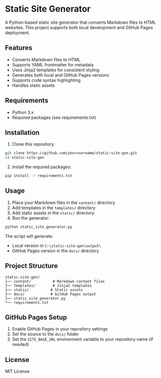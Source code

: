 # Static Site Generator

A Python-based static site generator that converts Markdown files to HTML websites. This project supports both local development and GitHub Pages deployment.

## Features

- Converts Markdown files to HTML
- Supports YAML frontmatter for metadata
- Uses Jinja2 templates for consistent styling
- Generates both local and GitHub Pages versions
- Supports code syntax highlighting
- Handles static assets

## Requirements

- Python 3.x
- Required packages (see requirements.txt)

## Installation

1. Clone this repository:
```bash
git clone https://github.com/yourusername/static-site-gen.git
cd static-site-gen
```

2. Install the required packages:
```bash
pip install -r requirements.txt
```

## Usage

1. Place your Markdown files in the `content/` directory
2. Add templates in the `templates/` directory
3. Add static assets in the `static/` directory
4. Run the generator:
```bash
python static_site_generator.py
```

The script will generate:
- Local version in `C:\static-site-gen\output\`
- GitHub Pages version in the `docs/` directory

## Project Structure

```
static-site-gen/
├── content/          # Markdown content files
├── templates/        # Jinja2 templates
├── static/          # Static assets
├── docs/            # GitHub Pages output
├── static_site_generator.py
└── requirements.txt
```

## GitHub Pages Setup

1. Enable GitHub Pages in your repository settings
2. Set the source to the `docs/` folder
3. Set the `SITE_BASE_URL` environment variable to your repository name (if needed)

## License

MIT License 